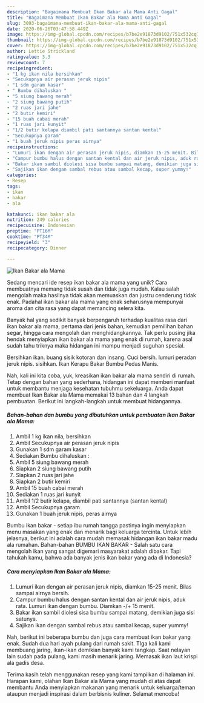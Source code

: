 ```yaml
---
description: "Bagaimana Membuat Ikan Bakar ala Mama Anti Gagal"
title: "Bagaimana Membuat Ikan Bakar ala Mama Anti Gagal"
slug: 3093-bagaimana-membuat-ikan-bakar-ala-mama-anti-gagal
date: 2020-06-26T03:47:58.449Z
image: https://img-global.cpcdn.com/recipes/b7be2e91873d9102/751x532cq70/ikan-bakar-ala-mama-foto-resep-utama.jpg
thumbnail: https://img-global.cpcdn.com/recipes/b7be2e91873d9102/751x532cq70/ikan-bakar-ala-mama-foto-resep-utama.jpg
cover: https://img-global.cpcdn.com/recipes/b7be2e91873d9102/751x532cq70/ikan-bakar-ala-mama-foto-resep-utama.jpg
author: Lettie Strickland
ratingvalue: 3.3
reviewcount: 7
recipeingredient:
- "1 kg ikan nila bersihkan"
- "Secukupnya air perasan jeruk nipis"
- "1 sdm garam kasar"
- " Bumbu dihaluskan "
- "5 siung bawang merah"
- "2 siung bawang putih"
- "2 ruas jari jahe"
- "2 butir kemiri"
- "15 buah cabai merah"
- "1 ruas jari kunyit"
- "1/2 butir kelapa diambil pati santannya santan kental"
- "Secukupnya garam"
- "1 buah jeruk nipis peras airnya"
recipeinstructions:
- "Lumuri ikan dengan air perasan jeruk nipis, diamkan 15-25 menit. Bilas sampai airnya bersih."
- "Campur bumbu halus dengan santan kental dan air jeruk nipis, aduk rata. Lumuri ikan dengan bumbu. Diamkan -/+ 15 menit."
- "Bakar ikan sambil diolesi sisa bumbu sampai matang, demikian juga sisi satunya."
- "Sajikan ikan dengan sambal rebus atau sambal kecap, super yummy!"
categories:
- Resep
tags:
- ikan
- bakar
- ala

katakunci: ikan bakar ala 
nutrition: 249 calories
recipecuisine: Indonesian
preptime: "PT16M"
cooktime: "PT34M"
recipeyield: "3"
recipecategory: Dinner

---
```



![Ikan Bakar ala Mama](https://img-global.cpcdn.com/recipes/b7be2e91873d9102/751x532cq70/ikan-bakar-ala-mama-foto-resep-utama.jpg)

Sedang mencari ide resep ikan bakar ala mama yang unik? Cara membuatnya memang tidak susah dan tidak juga mudah. Kalau salah mengolah maka hasilnya tidak akan memuaskan dan justru cenderung tidak enak. Padahal ikan bakar ala mama yang enak seharusnya mempunyai aroma dan cita rasa yang dapat memancing selera kita.

Banyak hal yang sedikit banyak berpengaruh terhadap kualitas rasa dari ikan bakar ala mama, pertama dari jenis bahan, kemudian pemilihan bahan segar, hingga cara mengolah dan menghidangkannya. Tak perlu pusing jika hendak menyiapkan ikan bakar ala mama yang enak di rumah, karena asal sudah tahu triknya maka hidangan ini mampu menjadi suguhan spesial.

Bersihkan ikan. buang sisik kotoran dan insang. Cuci bersih. lumuri peradan jeruk nipis. sisihkan. Ikan Kerapu Bakar Bumbu Pedas Manis.


Nah, kali ini kita coba, yuk, kreasikan ikan bakar ala mama sendiri di rumah. Tetap dengan bahan yang sederhana, hidangan ini dapat memberi manfaat untuk membantu menjaga kesehatan tubuhmu sekeluarga. Anda dapat membuat Ikan Bakar ala Mama memakai 13 bahan dan 4 langkah pembuatan. Berikut ini langkah-langkah untuk membuat hidangannya.

<!--inarticleads1-->

##### Bahan-bahan dan bumbu yang dibutuhkan untuk pembuatan Ikan Bakar ala Mama:

1. Ambil 1 kg ikan nila, bersihkan
1. Ambil Secukupnya air perasan jeruk nipis
1. Gunakan 1 sdm garam kasar
1. Sediakan  Bumbu dihaluskan :
1. Ambil 5 siung bawang merah
1. Siapkan 2 siung bawang putih
1. Siapkan 2 ruas jari jahe
1. Siapkan 2 butir kemiri
1. Ambil 15 buah cabai merah
1. Sediakan 1 ruas jari kunyit
1. Ambil 1/2 butir kelapa, diambil pati santannya (santan kental)
1. Ambil Secukupnya garam
1. Gunakan 1 buah jeruk nipis, peras airnya


Bumbu ikan bakar - setiap ibu rumah tangga pastinya ingin menyiapkan menu masakan yang enak dan menarik bagi keluarga tercinta. Untuk lebih jelasnya, berikut ini adalah cara mudah memasak hidangan ikan bakar madu ala rumahan. Bahan-bahan BUMBU IKAN BAKAR - Salah satu cara mengolah ikan yang sangat digemari masyarakat adalah dibakar. Tapi tahukah kamu, bahwa ada banyak jenis ikan bakar yang ada di Indonesia? 

<!--inarticleads2-->

##### Cara menyiapkan Ikan Bakar ala Mama:

1. Lumuri ikan dengan air perasan jeruk nipis, diamkan 15-25 menit. Bilas sampai airnya bersih.
1. Campur bumbu halus dengan santan kental dan air jeruk nipis, aduk rata. Lumuri ikan dengan bumbu. Diamkan -/+ 15 menit.
1. Bakar ikan sambil diolesi sisa bumbu sampai matang, demikian juga sisi satunya.
1. Sajikan ikan dengan sambal rebus atau sambal kecap, super yummy!


Nah, berikut ini beberapa bumbu dan juga cara membuat ikan bakar yang enak. Sudah dua hari ayah pulang dari rumah sakit. TIga kali kami membuang jaring, ikan-ikan demikian banyak kami tangkap. Saat nelayan lain sudah pada pulang, kami masih menarik jaring. Memasak ikan laut krispi ala gadis desa. 

Terima kasih telah menggunakan resep yang kami tampilkan di halaman ini. Harapan kami, olahan Ikan Bakar ala Mama yang mudah di atas dapat membantu Anda menyiapkan makanan yang menarik untuk keluarga/teman ataupun menjadi inspirasi dalam berbisnis kuliner. Selamat mencoba!
